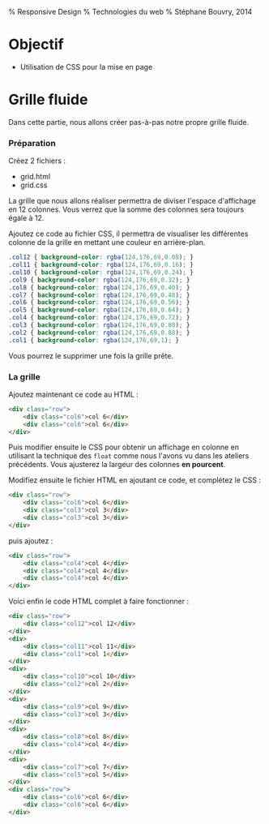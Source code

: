 % Responsive Design
% Technologies du web
% Stéphane Bouvry, 2014

# Objectif

- Utilisation de CSS pour la mise en page

# Grille fluide

Dans cette partie, nous allons créer pas-à-pas notre propre grille fluide.

### Préparation

Créez 2 fichiers : 

- grid.html
- grid.css

La grille que nous allons réaliser permettra de diviser l'espace d'affichage en 12 colonnes. Vous verrez que la somme des colonnes sera toujours égale à 12.

Ajoutez ce code au fichier CSS, il permettra de visualiser les différentes colonne de la grille en mettant une couleur en arrière-plan.

```css
.col12 { background-color: rgba(124,176,69,0.08); }
.col11 { background-color: rgba(124,176,69,0.16); }
.col10 { background-color: rgba(124,176,69,0.24); }
.col9 { background-color: rgba(124,176,69,0.32); }
.col8 { background-color: rgba(124,176,69,0.40); }
.col7 { background-color: rgba(124,176,69,0.48); }
.col6 { background-color: rgba(124,176,69,0.56); }
.col5 { background-color: rgba(124,176,69,0.64); }
.col4 { background-color: rgba(124,176,69,0.72); }
.col3 { background-color: rgba(124,176,69,0.80); }
.col2 { background-color: rgba(124,176,69,0.88); }
.col1 { background-color: rgba(124,176,69,1); }
```

Vous pourrez le supprimer une fois la grille prête.

### La grille

Ajoutez maintenant ce code au HTML : 

```html
<div class="row">
    <div class="col6">col 6</div>    
    <div class="col6">col 6</div>
</div>
```

Puis modifier ensuite le CSS pour obtenir un affichage en colonne en utilisant la technique des `float` comme nous l'avons vu dans les ateliers précédents. Vous ajusterez la largeur des colonnes **en pourcent**.

Modifiez ensuite le fichier HTML en ajoutant ce code, et complétez le CSS : 

```html
<div class="row">
    <div class="col6">col 6</div>    
    <div class="col3">col 3</div>
    <div class="col3">col 3</div>
</div>
```

puis ajoutez : 

```html
<div class="row">
    <div class="col4">col 4</div>    
    <div class="col4">col 4</div>
    <div class="col4">col 4</div>
</div>
```

Voici enfin le code HTML complet à faire fonctionner : 

```html
<div class="row">
    <div class="col12">col 12</div>  
</div>
<div>  
    <div class="col11">col 11</div>
    <div class="col1">col 1</div>
</div>
<div>  
    <div class="col10">col 10</div>
    <div class="col2">col 2</div>
</div>
<div>  
    <div class="col9">col 9</div>
    <div class="col3">col 3</div>
</div>
<div>  
    <div class="col8">col 8</div>
    <div class="col4">col 4</div>
</div>
<div>  
    <div class="col7">col 7</div>
    <div class="col5">col 5</div>
</div>
<div class="row">
    <div class="col6">col 6</div>    
    <div class="col6">col 6</div>
</div>
```



